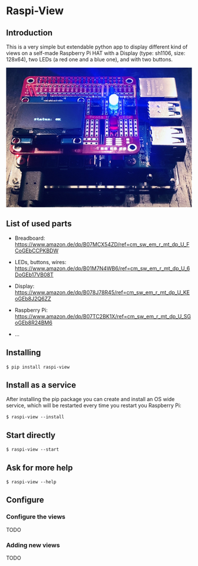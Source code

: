 # Raspi-View

## Introduction

This is a very simple but extendable python app to display different kind of views on a self-made Raspberry Pi HAT with a Display (type: sh1106, size: 128x64), two LEDs (a red one and a blue one), and with two buttons.

![Self-made Raspberry Pi HAT](images/HAT.jpg "Self-made Raspberry Pi HAT")

## List of used parts

* Breadboard: https://www.amazon.de/dp/B07MCX54ZD/ref=cm_sw_em_r_mt_dp_U_FCoGEbCCPKBDW
* LEDs, buttons, wires: https://www.amazon.de/dp/B01M7N4WB6/ref=cm_sw_em_r_mt_dp_U_6DoGEb17VB08T
* Display: https://www.amazon.de/dp/B078J78R45/ref=cm_sw_em_r_mt_dp_U_KEoGEb8J2Q6ZZ

* Raspberry Pi: https://www.amazon.de/dp/B07TC2BK1X/ref=cm_sw_em_r_mt_dp_U_SGoGEb8R24BM6
* ...

## Installing

```
$ pip install raspi-view
```

## Install as a service

After installing the pip package you can create and install an OS wide service, which will be restarted every time you restart you Raspberry Pi:

```
$ raspi-view --install
```

## Start directly

```
$ raspi-view --start
```

## Ask for more help

```
$ raspi-view --help
```

## Configure

### Configure the views

TODO

### Adding new views

TODO
